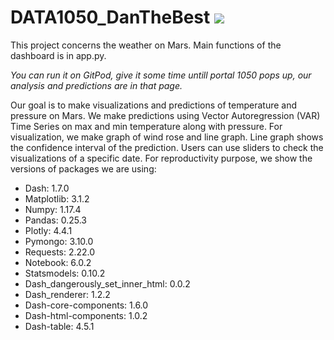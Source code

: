 # DATA1050_DanTheBest ![](https://img.shields.io/badge/python-3.7+-pink.svg)

This project concerns the weather on Mars. Main functions of the dashboard is in app.py. 

*You can run it on GitPod, give it some time untill portal 1050 pops up, our analysis and predictions are in that page.*  

Our goal is to make visualizations and predictions of temperature and pressure on Mars. We make predictions using Vector Autoregression (VAR) Time Series on max and min temperature along with pressure. For visualization, we make graph of wind rose and line graph. Line graph shows the confidence interval of the prediction. Users can use sliders to check the visualizations of a specific date. For reproductivity purpose, we show the versions of packages we are using:

- Dash: 1.7.0
- Matplotlib: 3.1.2
- Numpy: 1.17.4
- Pandas: 0.25.3
- Plotly: 4.4.1
- Pymongo: 3.10.0
- Requests: 2.22.0
- Notebook: 6.0.2
- Statsmodels: 0.10.2
- Dash_dangerously_set_inner_html: 0.0.2
- Dash_renderer: 1.2.2
- Dash-core-components: 1.6.0
- Dash-html-components: 1.0.2
- Dash-table: 4.5.1
